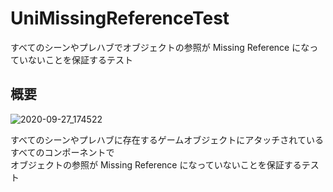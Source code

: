 # UniMissingReferenceTest

すべてのシーンやプレハブでオブジェクトの参照が Missing Reference になっていないことを保証するテスト

## 概要

![2020-09-27_174522](https://user-images.githubusercontent.com/6134875/94360565-30bced80-00e9-11eb-8964-9173342a4768.png)

すべてのシーンやプレハブに存在するゲームオブジェクトにアタッチされているすべてのコンポーネントで  
オブジェクトの参照が Missing Reference になっていないことを保証するテスト
